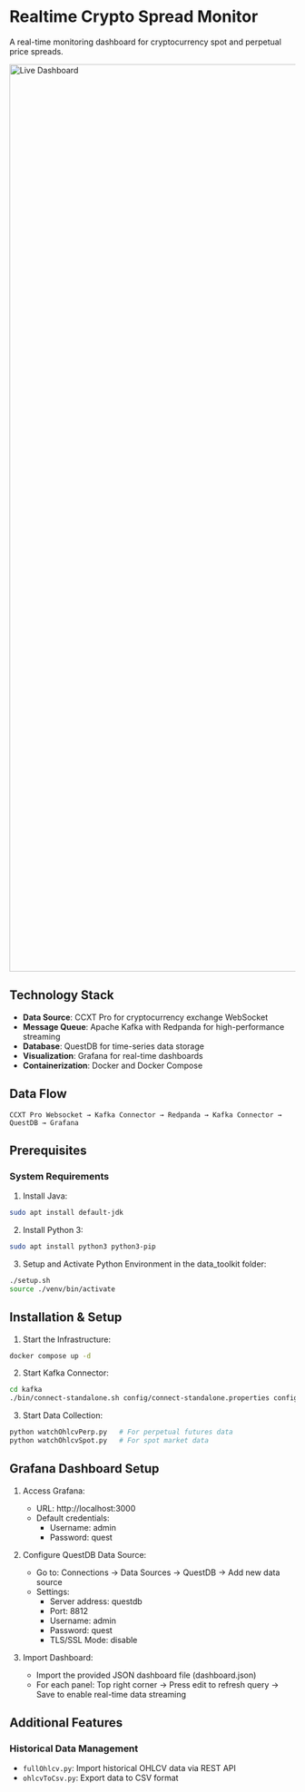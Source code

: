 # Realtime Crypto Spread Monitor
A real-time monitoring dashboard for cryptocurrency spot and perpetual price spreads.

<img src="https://github.com/richcoder221/realtime-crypto-spread-monitor/blob/main/dashboard.gif" alt="Live Dashboard" width="1600">


## Technology Stack
- **Data Source**: CCXT Pro for cryptocurrency exchange WebSocket
- **Message Queue**: Apache Kafka with Redpanda for high-performance streaming
- **Database**: QuestDB for time-series data storage
- **Visualization**: Grafana for real-time dashboards
- **Containerization**: Docker and Docker Compose

## Data Flow
```
CCXT Pro Websocket → Kafka Connector → Redpanda → Kafka Connector → QuestDB → Grafana
```

## Prerequisites

### System Requirements
1. Install Java:
```bash
sudo apt install default-jdk
```

2. Install Python 3:
```bash
sudo apt install python3 python3-pip
```

3. Setup and Activate Python Environment in the data_toolkit folder:
```bash
./setup.sh
source ./venv/bin/activate
```

## Installation & Setup

1. Start the Infrastructure:
```bash
docker compose up -d
```

2. Start Kafka Connector:
```bash
cd kafka
./bin/connect-standalone.sh config/connect-standalone.properties config/questdb-connector.properties
```

3. Start Data Collection:
```bash
python watchOhlcvPerp.py   # For perpetual futures data
python watchOhlcvSpot.py   # For spot market data
```

## Grafana Dashboard Setup

1. Access Grafana:
   - URL: http://localhost:3000
   - Default credentials:
     - Username: admin
     - Password: quest

2. Configure QuestDB Data Source:
   - Go to: Connections -> Data Sources -> QuestDB -> Add new data source
   - Settings:
     - Server address: questdb
     - Port: 8812
     - Username: admin
     - Password: quest
     - TLS/SSL Mode: disable

3. Import Dashboard:
   - Import the provided JSON dashboard file (dashboard.json)
   - For each panel: Top right corner -> Press edit to refresh query -> Save to enable real-time data streaming

## Additional Features

### Historical Data Management
- `fullOhlcv.py`: Import historical OHLCV data via REST API
- `ohlcvToCsv.py`: Export data to CSV format


